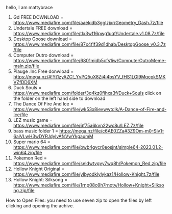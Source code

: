 hello, I am mattybrace
1. Gd FREE DOWNLOAD = https://www.mediafire.com/file/aaekidb3gglzjxr/Geometry_Dash.7z/file
2. Undertale FREE download = https://www.mediafire.com/file/tlx3wf16pwg1uqf/Undertale.v1.08.7z/file
3. Desktop Goose download = https://www.mediafire.com/file/87x4flf39d1dhab/DesktopGoose_v0.3.7z/file
4. Computer Outro download = https://www.mediafire.com/file/6801mjdb5cfs1iw/ComputerOutroMeme-main.zip/file
5. Plauge .Inc Free donwload = https://mega.nz/#!Yt1zyAZC!_YvPQ5uX8Zi4i4bsYV_fHS1LGl9MqcpkSMKVZfDD6XM
6. Duck Souls = https://www.mediafire.com/folder/3q4kz0fihxa3f/Duck+Souls click on the folder on the left hand side to download
7. The Dance Of Fire And Ice = https://www.mediafire.com/file/wk53x8ievwwtdlk/A-Dance-of-Fire-and-Ice/file
8. LEZ music game = https://www.mediafire.com/file/6f75a6kvn22wc8u/LEZ.7z/file
9. bass music folder 1 = https://mega.nz/file/c6AE0ZZa#3Z9Om-m0-Slv1-6alVLwH3wDYPJdylvAfsVwYkgaumM
10. Super mario 64 = https://www.mediafire.com/file/bwb4gvcr0eosjnt/simple64-2023.01.2-win64.zip/file
11. Pokemon Red = https://www.mediafire.com/file/seldwtvgvy7wq8h/Pokemon_Red.zip/file
12. Hollow Knight Original = https://www.mediafire.com/file/ylbyodklylykaz1/Hollow-Knight.7z/file
13. Hollow Knight: Silksong = https://www.mediafire.com/file/1rnp08o9h7rnoty/Hollow+Knight+Silksong.zip/file



How to Open Files: you need to use seven zip to open the files by left clicking and opening the achive.

